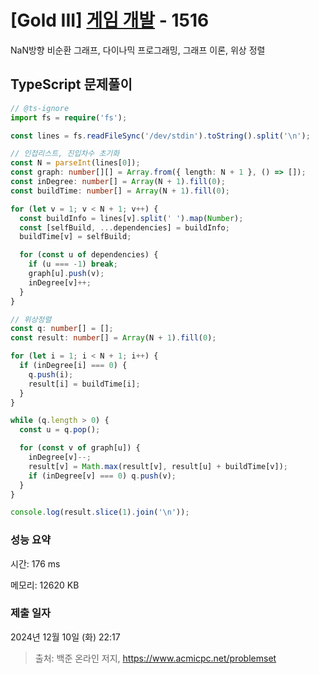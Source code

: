 # [Gold III] [게임 개발](https://www.acmicpc.net/problem/1516) - 1516 

NaN방향 비순환 그래프, 다이나믹 프로그래밍, 그래프 이론, 위상 정렬

## TypeScript 문제풀이

```TypeScript
// @ts-ignore
import fs = require('fs');

const lines = fs.readFileSync('/dev/stdin').toString().split('\n');

// 인접리스트, 진입차수 초기화
const N = parseInt(lines[0]);
const graph: number[][] = Array.from({ length: N + 1 }, () => []);
const inDegree: number[] = Array(N + 1).fill(0);
const buildTime: number[] = Array(N + 1).fill(0);

for (let v = 1; v < N + 1; v++) {
  const buildInfo = lines[v].split(' ').map(Number);
  const [selfBuild, ...dependencies] = buildInfo;
  buildTime[v] = selfBuild;

  for (const u of dependencies) {
    if (u === -1) break;
    graph[u].push(v);
    inDegree[v]++;
  }
}

// 위상정렬
const q: number[] = [];
const result: number[] = Array(N + 1).fill(0);

for (let i = 1; i < N + 1; i++) {
  if (inDegree[i] === 0) {
    q.push(i);
    result[i] = buildTime[i];
  }
}

while (q.length > 0) {
  const u = q.pop();

  for (const v of graph[u]) {
    inDegree[v]--;
    result[v] = Math.max(result[v], result[u] + buildTime[v]);
    if (inDegree[v] === 0) q.push(v);
  }
}

console.log(result.slice(1).join('\n'));
```

### 성능 요약

시간: 176 ms

메모리: 12620 KB

### 제출 일자

2024년 12월 10일 (화) 22:17

> 출처: 백준 온라인 저지, https://www.acmicpc.net/problemset 

